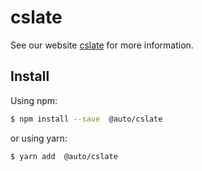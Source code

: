 # cslate

See our website [cslate](http://liihom.github.io/cslate) for more information.

## Install

Using npm:

```bash
$ npm install --save  @auto/cslate
```

or using yarn:

```bash
$ yarn add  @auto/cslate
```

